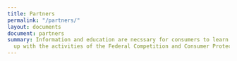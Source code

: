 ```yaml
---
title: Partners
permalink: "/partners/"
layout: documents
document: partners
summary: Information and education are necssary for consumers to learn from and keep
  up with the activities of the Federal Competition and Consumer Protection Commission.
---
```


